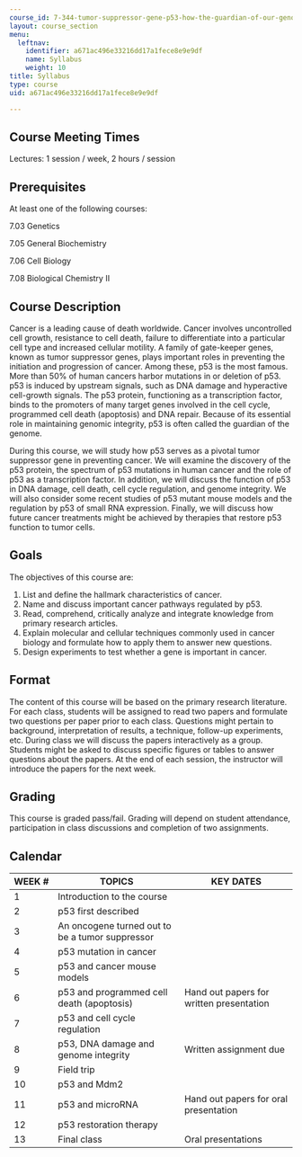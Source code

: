 ```yaml
---
course_id: 7-344-tumor-suppressor-gene-p53-how-the-guardian-of-our-genome-prevents-cancer-fall-2010
layout: course_section
menu:
  leftnav:
    identifier: a671ac496e33216dd17a1fece8e9e9df
    name: Syllabus
    weight: 10
title: Syllabus
type: course
uid: a671ac496e33216dd17a1fece8e9e9df

---
```


Course Meeting Times
--------------------

Lectures: 1 session / week, 2 hours / session

Prerequisites
-------------

At least one of the following courses:

7.03 Genetics

7.05 General Biochemistry

7.06 Cell Biology

7.08 Biological Chemistry II

Course Description
------------------

Cancer is a leading cause of death worldwide. Cancer involves uncontrolled cell growth, resistance to cell death, failure to differentiate into a particular cell type and increased cellular motility. A family of gate-keeper genes, known as tumor suppressor genes, plays important roles in preventing the initiation and progression of cancer. Among these, p53 is the most famous. More than 50% of human cancers harbor mutations in or deletion of p53. p53 is induced by upstream signals, such as DNA damage and hyperactive cell-growth signals. The p53 protein, functioning as a transcription factor, binds to the promoters of many target genes involved in the cell cycle, programmed cell death (apoptosis) and DNA repair. Because of its essential role in maintaining genomic integrity, p53 is often called the guardian of the genome.

During this course, we will study how p53 serves as a pivotal tumor suppressor gene in preventing cancer. We will examine the discovery of the p53 protein, the spectrum of p53 mutations in human cancer and the role of p53 as a transcription factor. In addition, we will discuss the function of p53 in DNA damage, cell death, cell cycle regulation, and genome integrity. We will also consider some recent studies of p53 mutant mouse models and the regulation by p53 of small RNA expression. Finally, we will discuss how future cancer treatments might be achieved by therapies that restore p53 function to tumor cells.

Goals
-----

The objectives of this course are:

1.  List and define the hallmark characteristics of cancer.
2.  Name and discuss important cancer pathways regulated by p53.
3.  Read, comprehend, critically analyze and integrate knowledge from primary research articles.
4.  Explain molecular and cellular techniques commonly used in cancer biology and formulate how to apply them to answer new questions.
5.  Design experiments to test whether a gene is important in cancer.

Format
------

The content of this course will be based on the primary research literature. For each class, students will be assigned to read two papers and formulate two questions per paper prior to each class. Questions might pertain to background, interpretation of results, a technique, follow-up experiments, etc. During class we will discuss the papers interactively as a group. Students might be asked to discuss specific figures or tables to answer questions about the papers. At the end of each session, the instructor will introduce the papers for the next week.

Grading
-------

This course is graded pass/fail. Grading will depend on student attendance, participation in class discussions and completion of two assignments.

Calendar
--------

| WEEK # | TOPICS | KEY DATES |
| --- | --- | --- |
| 1 | Introduction to the course | &nbsp; |
| 2 | p53 first described | &nbsp; |
| 3 | An oncogene turned out to be a tumor suppressor | &nbsp; |
| 4 | p53 mutation in cancer | &nbsp; |
| 5 | p53 and cancer mouse models | &nbsp; |
| 6 | p53 and programmed cell death (apoptosis) | Hand out papers for written presentation |
| 7 | p53 and cell cycle regulation | &nbsp; |
| 8 | p53, DNA damage and genome integrity | Written assignment due |
| 9 | Field trip | &nbsp; |
| 10 | p53 and Mdm2 | &nbsp; |
| 11 | p53 and microRNA | Hand out papers for oral presentation |
| 12 | p53 restoration therapy | &nbsp; |
| 13 | Final class | Oral presentations